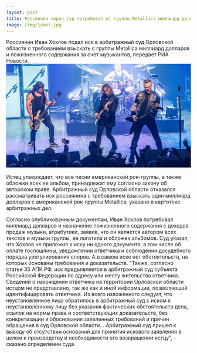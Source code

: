 ```yaml
--- 
layout: post
title: Россиянин через суд потребовал от группы Metallica миллиард долларов
image: /img/james.jpg
---
```


Россиянин Иван Хохлов подал иск в арбитражный суд Орловской области с требованием взыскать с группы Metallica миллиард долларов и пожизненного содержания за счет музыкантов, передает РИА Новости.
<img src="/img/part.jpg">
<p>Истец утверждает, что все песни американской рок-группы, а также обложки всех ее альбом, принадлежат ему согласно закону об авторском праве.
Арбитражный суд Орловской области отказался рассматривать иск россиянина с требованием взыскать один миллиард долларов с американской рок-группы Metallica, указано в картотеке арбитражных дел.</p>
Согласно опубликованным документам, Иван Хохлов потребовал миллиард долларов и назначение пожизненного содержания с доходов продаж музыки, атрибутики, заявив, что он является автором всех текстов и музыки группы, ее логотипа и обложек альбомов.
Суд указал, что Хохлов не приложил к иску ни одного документа, в том числе об оплате госпошлины, уведомлении ответчика и соблюдении досудебного порядка урегулирования споров. А в самом иске нет обстоятельств, на которых основаны требования и доказательств.
"Также, согласно статье 35 АПК РФ, иск предъявляется в арбитражный суд субъекта Российской Федерации по адресу или месту жительства ответчика. Сведений о нахождении ответчика на территории Орловской области истцом не представлено, так же как и иной информации, позволяющей идентифицировать ответчика. Из всего изложенного следует, что неустановленное лицо обратилось в арбитражный суд с иском к неустановленному лицу без указания фактических обстоятельств дела, ссылок на нормы права и соответствующих доказательств, без конкретизации и обоснования заявленных требований и причин обращения в суд Орловской области… Арбитражный суд пришел к выводу об отсутствии оснований для принятия искового заявления в целом к производству и необходимости его возвращении истцу", - сказано определении суда.
